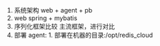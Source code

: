 1. 系统架构
    web + agent + pb
2. web
    spring + mybatis
3. 序列化框架比较
    主流框架，进行对比
4. 部署
    agent:
        1. 部署在机器的目录:/opt/redis_cloud